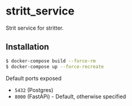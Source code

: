 # stritt_service

Strit service for stritter.

## Installation

```bash
$ docker-compose build --force-rm
$ docker-compose up --force-recreate
```

Default ports exposed

- `5432` (Postgres)
- `8000` (FastAPi) - Default, otherwise specified
